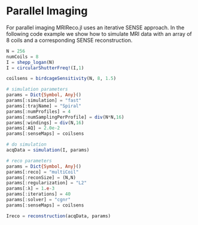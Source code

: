# Parallel Imaging

For parallel imaging MRIReco.jl uses an iterative SENSE approach. In the following
code example we show how to simulate MRI data with an array of 8 coils and a corresponding
SENSE reconstruction.

```julia
N = 256
numCoils = 8
I = shepp_logan(N)
I = circularShutterFreq!(I,1)

coilsens = birdcageSensitivity(N, 8, 1.5)

# simulation parameters
params = Dict{Symbol, Any}()
params[:simulation] = "fast"
params[:trajName] = "Spiral"
params[:numProfiles] = 4
params[:numSamplingPerProfile] = div(N*N,16)
params[:windings] = div(N,16)
params[:AQ] = 2.0e-2
params[:senseMaps] = coilsens

# do simulation
acqData = simulation(I, params)

# reco parameters
params = Dict{Symbol, Any}()
params[:reco] = "multiCoil"
params[:reconSize] = (N,N)
params[:regularization] = "L2"
params[:λ] = 1.e-3
params[:iterations] = 40
params[:solver] = "cgnr"
params[:senseMaps] = coilsens

Ireco = reconstruction(acqData, params)

```
